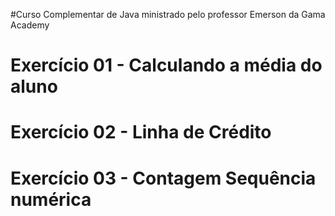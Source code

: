 #Curso Complementar de Java ministrado pelo professor Emerson da Gama Academy

# Exercício 01 - Calculando a média do aluno

# Exercício 02 - Linha de Crédito

# Exercício 03 - Contagem Sequência numérica